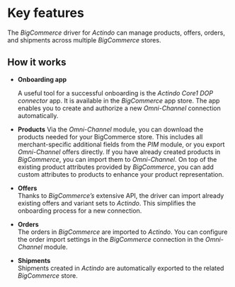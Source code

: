 # Key features

The *BigCommerce* driver for *Actindo* can manage products, offers, orders, and shipments across multiple *BigCommerce* stores. 
 
## How it works

- **Onboarding app**      
    
   A useful tool for a successful onboarding is the *Actindo Core1 DOP connector* app. It is available in the *BigCommerce* app store. The app enables you to create and authorize a new *Omni-Channel* connection automatically.
   
- **Products** 
Via the *Omni-Channel* module, you can download the products needed for your BigCommerce store. This includes all merchant-specific additional fields from the *PIM* module, or you export *Omni-Channel* offers directly. If you have already created products in *BigCommerce*, you can import them to *Omni-Channel*. On top of the existing product attributes provided by *BigCommerce*, you can add custom attributes to products to enhance your product representation.   
  
- **Offers**   
   Thanks to *BigCommerce’s* extensive API, the driver can import already existing offers and variant sets to *Actindo*. This simplifies the onboarding process for a new connection.

- **Orders**     
  The orders in *BigCommerce* are imported to *Actindo*. You can configure the order import settings in the *BigCommerce* connection in the *Omni-Channel* module.

- **Shipments**  
  Shipments created in *Actindo* are automatically exported to the related *BigCommerce* store.


